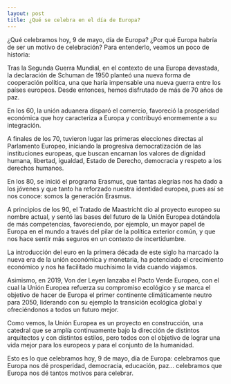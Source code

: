 ```yaml
---
layout: post
title: ¿Qué se celebra en el día de Europa?
---
```


¿Qué celebramos hoy, 9 de mayo, día de Europa? ¿Por qué Europa habría de ser un motivo de celebración? Para entenderlo, veamos un poco de historia:

Tras la Segunda Guerra Mundial, en el contexto de una Europa devastada, la declaración de Schuman de 1950 planteó una nueva forma de cooperación política, una que haría impensable una nueva guerra entre los países europeos. Desde entonces, hemos disfrutado de más de 70 años de paz.

En los 60, la unión aduanera disparó el comercio, favoreció la prosperidad económica que hoy caracteriza a Europa y contribuyó enormemente a su integración.

A finales de los 70, tuvieron lugar las primeras elecciones directas al Parlamento Europeo, iniciando la progresiva democratización de las instituciones europeas, que buscan encarnan los valores de dignidad humana, libertad, igualdad, Estado de Derecho, democracia y respeto a los derechos humanos.

En los 80, se inició el programa Erasmus, que tantas alegrías nos ha dado a los jóvenes y que tanto ha reforzado nuestra identidad europea, pues así se nos conoce: somos la generación Erasmus.

A principios de los 90, el Tratado de Maastricht dio al proyecto europeo su nombre actual, y sentó las bases del futuro de la Unión Europea dotándola de más competencias, favoreciendo, por ejemplo, un mayor papel de Europa en el mundo a través del pilar de la política exterior común, y que nos hace sentir más seguros en un contexto de incertidumbre.

La introducción del euro en la primera década de este siglo ha marcado la nueva era de la unión económica y monetaria, ha potenciado el crecimiento económico y nos ha facilitado muchísimo la vida cuando viajamos.

Asimismo, en 2019, Von der Leyen lanzaba el Pacto Verde Europeo, con el cual la Unión Europea refuerza su compromiso ecológico y se marca el objetivo de hacer de Europa el primer continente climáticamente neutro para 2050, liderando con su ejemplo la transición ecológica global y ofreciéndonos a todos un futuro mejor.

Como vemos, la Unión Europea es un proyecto en construcción, una catedral que se amplía continuamente bajo la dirección de distintos arquitectos y con distintos estilos, pero todos con el objetivo de lograr una vida mejor para los europeos y para el conjunto de la humanidad.

Esto es lo que celebramos hoy, 9 de mayo, día de Europa: celebramos que Europa nos dé prosperidad, democracia, educación, paz… celebramos que Europa nos dé tantos motivos para celebrar.
